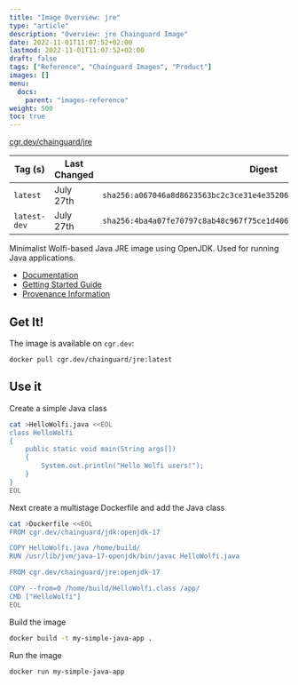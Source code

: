 ```yaml
---
title: "Image Overview: jre"
type: "article"
description: "Overview: jre Chainguard Image"
date: 2022-11-01T11:07:52+02:00
lastmod: 2022-11-01T11:07:52+02:00
draft: false
tags: ["Reference", "Chainguard Images", "Product"]
images: []
menu:
  docs:
    parent: "images-reference"
weight: 500
toc: true
---
```


[cgr.dev/chainguard/jre](https://github.com/chainguard-images/images/tree/main/images/jre)

| Tag (s)       | Last Changed | Digest                                                                    |
|---------------|--------------|---------------------------------------------------------------------------|
|  `latest`     | July 27th    | `sha256:a067046a8d8623563bc2c3ce31e4e352061c4250535136d94d8bf4fbc4e7e30d` |
|  `latest-dev` | July 27th    | `sha256:4ba4a07fe70797c8ab48c967f75ce1d4069bbfa6122ea7ad1a4cc49e204cd1f2` |



Minimalist Wolfi-based Java JRE image using OpenJDK.  Used for running Java applications.

- [Documentation](https://edu.chainguard.dev/chainguard/chainguard-images/reference/jre)
- [Getting Started Guide](https://edu.chainguard.dev/chainguard/chainguard-images/reference/jre/overview/#use-it)
- [Provenance Information](https://edu.chainguard.dev/chainguard/chainguard-images/reference/jre/provenance_info/)

## Get It!

The image is available on `cgr.dev`:

```
docker pull cgr.dev/chainguard/jre:latest
```
## Use it

Create a simple Java class

```sh
cat >HelloWolfi.java <<EOL
class HelloWolfi
{
    public static void main(String args[])
    {
        System.out.println("Hello Wolfi users!");
    }
}
EOL
```

Next create a multistage Dockerfile and add the Java class

```sh
cat >Dockerfile <<EOL
FROM cgr.dev/chainguard/jdk:openjdk-17

COPY HelloWolfi.java /home/build/
RUN /usr/lib/jvm/java-17-openjdk/bin/javac HelloWolfi.java

FROM cgr.dev/chainguard/jre:openjdk-17

COPY --from=0 /home/build/HelloWolfi.class /app/
CMD ["HelloWolfi"]
EOL
```

Build the image

```sh
docker build -t my-simple-java-app .
```

Run the image
```sh
docker run my-simple-java-app
```

